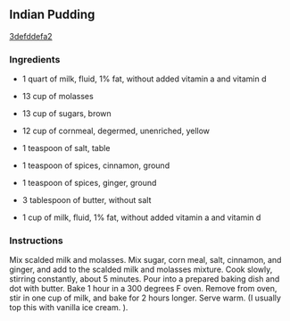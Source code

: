## Indian Pudding

[3defddefa2](http://www.food.com/recipe/indian-pudding-318816)

### Ingredients

 - 1 quart of milk, fluid, 1% fat, without added vitamin a and vitamin d

 - 13 cup of molasses

 - 13 cup of sugars, brown

 - 12 cup of cornmeal, degermed, unenriched, yellow

 - 1 teaspoon of salt, table

 - 1 teaspoon of spices, cinnamon, ground

 - 1 teaspoon of spices, ginger, ground

 - 3 tablespoon of butter, without salt

 - 1 cup of milk, fluid, 1% fat, without added vitamin a and vitamin d

### Instructions

Mix scalded milk and molasses. Mix sugar, corn meal, salt, cinnamon, and ginger, and add to the scalded milk and molasses mixture. Cook slowly, stirring constantly, about 5 minutes. Pour into a prepared baking dish and dot with butter. Bake 1 hour in a 300 degrees F oven. Remove from oven, stir in one cup of milk, and bake for 2 hours longer. Serve warm. (I usually top this with vanilla ice cream. ).